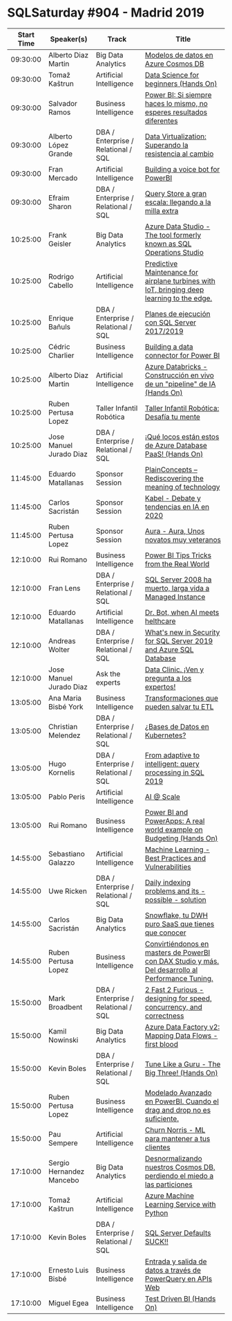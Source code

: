 # SQLSaturday #904 - Madrid 2019
Start Time|Speaker(s)|Track|Title
---|---|---|---
09:30:00|Alberto Diaz Martin|Big Data  Analytics|[Modelos de datos en Azure Cosmos DB](94940.md)
09:30:00|Tomaž Kaštrun|Artificial Intelligence|[Data Science for beginners (Hands On)](95694.md)
09:30:00|Salvador Ramos|Business Intelligence|[Power BI: Si siempre haces lo mismo, no esperes resultados diferentes](96275.md)
09:30:00|Alberto López Grande|DBA / Enterprise / Relational / SQL|[Data Virtualization: Superando la resistencia al cambio](96318.md)
09:30:00|Fran Mercado|Artificial Intelligence|[Building a voice bot for PowerBI](96448.md)
09:30:00|Efraim Sharon|DBA / Enterprise / Relational / SQL|[Query Store a gran escala: llegando a la milla extra](98910.md)
10:25:00|Frank Geisler|Big Data  Analytics|[Azure Data Studio - The tool formerly known as SQL Operations Studio](94454.md)
10:25:00|Rodrigo Cabello|Artificial Intelligence|[Predictive Maintenance for airplane turbines with IoT, bringing deep learning to the edge.](95572.md)
10:25:00|Enrique Bañuls|DBA / Enterprise / Relational / SQL|[Planes de ejecución con SQL Server 2017/2019](96241.md)
10:25:00|Cédric Charlier|Business Intelligence|[Building a data connector for Power BI](96533.md)
10:25:00|Alberto Diaz Martin|Artificial Intelligence|[Azure Databricks - Construcción en vivo de un "pipeline" de IA (Hands On)](98615.md)
10:25:00|Ruben Pertusa Lopez|Taller Infantil Robótica|[Taller Infantil Robótica: Desafía tu mente](98668.md)
10:25:00|Jose Manuel Jurado Diaz|DBA / Enterprise / Relational / SQL|[¡Qué locos están estos de Azure Database PaaS! (Hands On)](98751.md)
11:45:00|Eduardo Matallanas|Sponsor Session|[PlainConcepts – Rediscovering the meaning of technology](98913.md)
11:45:00|Carlos Sacristán|Sponsor Session|[Kabel - Debate y tendencias en IA en 2020](98914.md)
11:45:00|Ruben Pertusa Lopez|Sponsor Session|[Aura - Aura, Unos novatos muy veteranos](98930.md)
12:10:00|Rui Romano|Business Intelligence|[Power BI Tips  Tricks from the Real World](95476.md)
12:10:00|Fran Lens|DBA / Enterprise / Relational / SQL|[SQL Server 2008 ha muerto, larga vida a Managed Instance](96376.md)
12:10:00|Eduardo Matallanas|Artificial Intelligence|[Dr. Bot, when AI meets helthcare](96382.md)
12:10:00|Andreas Wolter|DBA / Enterprise / Relational / SQL|[What's new in Security for SQL Server 2019 and Azure SQL Database](98119.md)
12:10:00|Jose Manuel Jurado Diaz|Ask the experts|[Data Clinic. ¡Ven y pregunta a los expertos!](98752.md)
13:05:00|Ana Maria Bisbé York|Business Intelligence|[Transformaciones que pueden salvar tu ETL](94165.md)
13:05:00|Christian Melendez|DBA / Enterprise / Relational / SQL|[¿Bases de Datos en Kubernetes?](94934.md)
13:05:00|Hugo Kornelis|DBA / Enterprise / Relational / SQL|[From adaptive to intelligent: query processing in SQL 2019](95029.md)
13:05:00|Pablo Peris|Artificial Intelligence|[AI @ Scale](96538.md)
13:05:00|Rui Romano|Business Intelligence|[Power BI and PowerApps: A real world example on Budgeting (Hands On)](98613.md)
14:55:00|Sebastiano Galazzo|Artificial Intelligence|[Machine Learning - Best Practices and Vulnerabilities](94083.md)
14:55:00|Uwe Ricken|DBA / Enterprise / Relational / SQL|[Daily indexing problems and its - possible - solution](94542.md)
14:55:00|Carlos Sacristán|Big Data  Analytics|[Snowflake, tu DWH puro SaaS que tienes que conocer](95940.md)
14:55:00|Ruben Pertusa Lopez|Business Intelligence|[Convirtiéndonos en masters de PowerBI con DAX Studio y más. Del desarrollo al Performance Tuning.](96518.md)
15:50:00|Mark Broadbent|DBA / Enterprise / Relational / SQL|[2 Fast 2 Furious - designing for speed, concurrency, and correctness](95340.md)
15:50:00|Kamil Nowinski|Big Data  Analytics|[Azure Data Factory v2: Mapping Data Flows - first blood](95556.md)
15:50:00|Kevin Boles|DBA / Enterprise / Relational / SQL|[Tune Like a Guru - The Big Three! (Hands On)](95792.md)
15:50:00|Ruben Pertusa Lopez|Business Intelligence|[Modelado Avanzado en PowerBI. Cuando el drag and drop no es suficiente.](96520.md)
15:50:00|Pau Sempere|Artificial Intelligence|[Churn Norris - ML para mantener a tus clientes](96540.md)
17:10:00|Sergio Hernandez Mancebo|Big Data  Analytics|[Desnormalizando nuestros Cosmos DB, perdiendo el miedo a las particiones](94996.md)
17:10:00|Tomaž Kaštrun|Artificial Intelligence|[Azure Machine Learning Service with Python](95695.md)
17:10:00|Kevin Boles|DBA / Enterprise / Relational / SQL|[SQL Server Defaults SUCK!!](95791.md)
17:10:00|Ernesto Luis Bisbé|Business Intelligence|[Entrada y salida de datos a través de PowerQuery en APIs Web](96428.md)
17:10:00|Miguel Egea|Business Intelligence|[Test Driven BI (Hands On)](98811.md)
